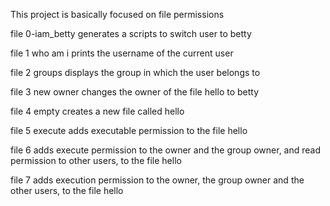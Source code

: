 This project is basically focused on file permissions

file 0-iam_betty generates a scripts to switch user to betty

file 1 who am i prints the username of the current user

file 2 groups displays the group in which the user belongs to

file 3 new owner changes the owner of the file hello to betty

file 4 empty creates a new file called hello

file 5 execute adds executable permission to the file hello

file 6 adds execute permission to the owner and the group owner, and read permission to other users, to the file hello

file 7 adds execution permission to the owner, the group owner and the other users, to the file hello
